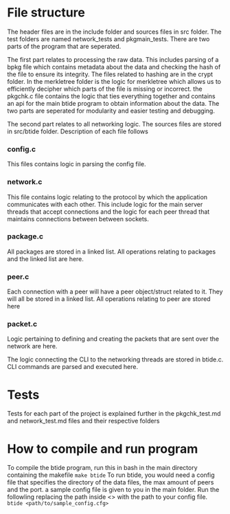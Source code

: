 # File structure
The header files are in the include folder and sources files in src folder. The test folders are named network_tests and pkgmain_tests. There are two parts of the program that are seperated.

The first part relates to processing the raw data. This includes parsing of a bpkg file which contains metadata about the data and checking the hash of the file to ensure its integrity. The files related to hashing are in the crypt folder. In the merkletree folder is the logic for merkletree which allows us to efficiently decipher which parts of the file is missing or incorrect. the pkgchk.c file contains the logic that ties everything together and contains an api for the main btide program to obtain information about the data. The two parts are seperated for modularity and easier testing and debugging.

The second part relates to all networking logic. The sources files are stored in src/btide folder. Description of each file follows

### config.c
This files contains logic in parsing the config file.

### network.c
This file contains logic relating to the protocol by which the application communicates with each other. This include logic for the main server threads that accept connections and the logic for each peer thread that maintains connections between between sockets.

### package.c
All packages are stored in a linked list. All operations relating to packages and the linked list are here.

### peer.c
Each connection with a peer will have a peer object/struct related to it. They will all be stored in a linked list. All operations relating to peer are stored here

### packet.c
Logic pertaining to defining and creating the packets that are sent over the network are here.

The logic connecting the CLI to the networking threads are stored in btide.c. CLI commands are parsed and executed here.

# Tests
Tests for each part of the project is explained further in the pkgchk_test.md and network_test.md files and their respective folders

# How to compile and run program
To compile the btide program, run this in bash in the main directory containing the makefile
`make btide`
To run btide, you would need a config file that specifies the directory of the data files, the max amount of peers and the port. a sample config file is given to you in the main folder. Run the followling replacing the path inside <> with the path to your config file.
`btide <path/to/sample_config.cfg>`